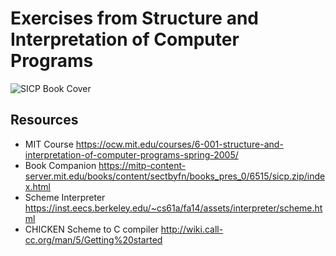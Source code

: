 # Exercises from Structure and Interpretation of Computer Programs
![SICP Book Cover](https://mitp-content-server.mit.edu/books/content/sectbyfn/books_pres_0/6515/sicp.zip/graphics/main-banner.gif)
## Resources
- MIT Course https://ocw.mit.edu/courses/6-001-structure-and-interpretation-of-computer-programs-spring-2005/
- Book Companion https://mitp-content-server.mit.edu/books/content/sectbyfn/books_pres_0/6515/sicp.zip/index.html
- Scheme Interpreter https://inst.eecs.berkeley.edu/~cs61a/fa14/assets/interpreter/scheme.html
- CHICKEN Scheme to C compiler http://wiki.call-cc.org/man/5/Getting%20started

